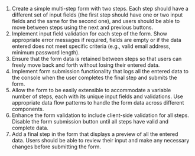 1. Create a simple multi-step form with two steps. Each step should have a different set of input fields (the first step should have one or two input fields and the same for the second one), and users should be able to move between steps using the next and previous buttons.
2. Implement input field validation for each step of the form. Show appropriate error messages if required, fields are empty or if the data entered does not meet specific criteria (e.g., valid email address, minimum password length).
3. Ensure that the form data is retained between steps so that users can freely move back and forth without losing their entered data.
4. Implement form submission functionality that logs all the entered data to the console when the user completes the final step and submits the form.
5. Allow the form to be easily extensible to accommodate a variable number of steps, each with its unique input fields and validations. Use appropriate data flow patterns to handle the form data across different components.
6. Enhance the form validation to include client-side validation for all steps. Disable the form submission button until all steps have valid and complete data.
7. Add a final step in the form that displays a preview of all the entered data. Users should be able to review their input and make any necessary changes before submitting the form.
